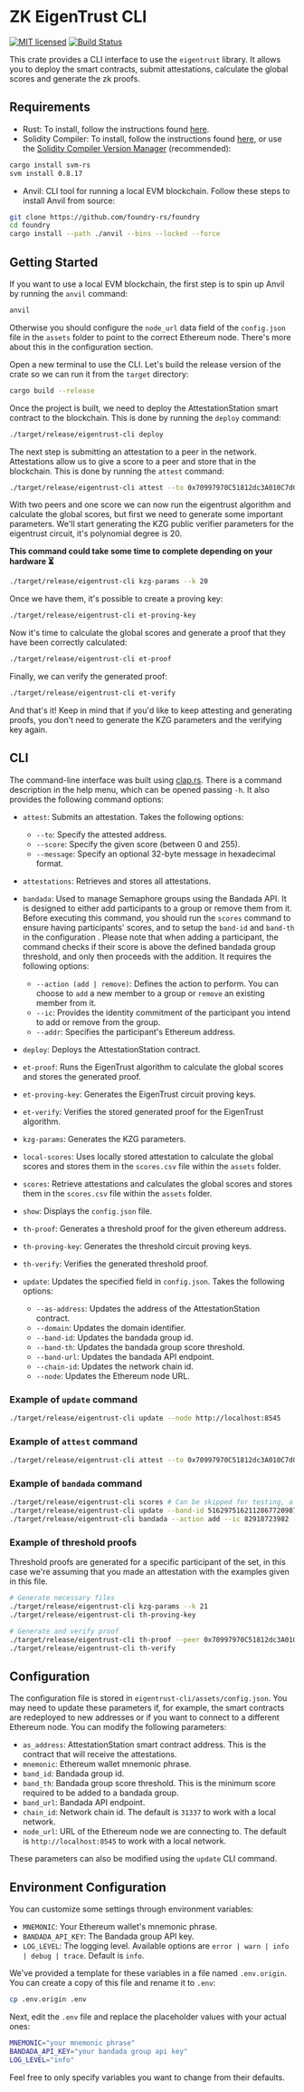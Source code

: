 # ZK EigenTrust CLI

[![MIT licensed][mit-badge]][mit-url]
[![Build Status][actions-badge]][actions-url]

[mit-badge]: https://img.shields.io/badge/license-MIT-blue.svg
[mit-url]: https://github.com/eigen-trust/protocol/blob/master/LICENSE
[actions-badge]: https://github.com/eigen-trust/protocol/actions/workflows/test.yml/badge.svg
[actions-url]: https://github.com/eigen-trust/protocol/actions?query=branch%3Amaster

This crate provides a CLI interface to use the `eigentrust` library. It allows you to deploy the smart contracts, submit attestations, calculate the global scores and generate the zk proofs.

## Requirements

- Rust: To install, follow the instructions found [here](https://www.rust-lang.org/tools/install).
- Solidity Compiler: To install, follow the instructions found [here](https://docs.soliditylang.org/en/v0.8.9/installing-solidity.html), or use the [Solidity Compiler Version Manager](https://github.com/alloy-rs/svm-rs) (recommended):

```bash
cargo install svm-rs
svm install 0.8.17
```

- Anvil: CLI tool for running a local EVM blockchain. Follow these steps to install Anvil from source:

```bash
git clone https://github.com/foundry-rs/foundry
cd foundry
cargo install --path ./anvil --bins --locked --force
```

## Getting Started

If you want to use a local EVM blockchain, the first step is to spin up Anvil by running the `anvil` command:

```bash
anvil
```

Otherwise you should configure the `node_url` data field of the `config.json` file in the `assets` folder to point to the correct Ethereum node. There's more about this in the configuration section.

Open a new terminal to use the CLI. Let's build the release version of the crate so we can run it from the `target` directory:

```bash
cargo build --release
```

Once the project is built, we need to deploy the AttestationStation smart contract to the blockchain. This is done by running the `deploy` command:

```bash
./target/release/eigentrust-cli deploy
```

The next step is submitting an attestation to a peer in the network. Attestations allow us to give a score to a peer and store that in the blockchain. This is done by running the `attest` command:

```bash
./target/release/eigentrust-cli attest --to 0x70997970C51812dc3A010C7d01b50e0d17dc79C8 --score 5
```

With two peers and one score we can now run the eigentrust algorithm and calculate the global scores, but first we need to generate some important parameters. We'll start generating the KZG public verifier parameters for the eigentrust circuit, it's polynomial degree is 20.

**This command could take some time to complete depending on your hardware ⏳**

```bash
./target/release/eigentrust-cli kzg-params --k 20
```

Once we have them, it's possible to create a proving key:

```bash
./target/release/eigentrust-cli et-proving-key
```

Now it's time to calculate the global scores and generate a proof that they have been correctly calculated:

```bash
./target/release/eigentrust-cli et-proof
```

Finally, we can verify the generated proof:

```bash
./target/release/eigentrust-cli et-verify
```

And that's it! Keep in mind that if you'd like to keep attesting and generating proofs, you don't need to generate the KZG parameters and the verifying key again.

## CLI

The command-line interface was built using [clap.rs](http://clap.rs/). There is a command description in the help menu, which can be opened passing `-h`. It also provides the following command options:

- `attest`: Submits an attestation. Takes the following options:
  - `--to`: Specify the attested address.
  - `--score`: Specify the given score (between 0 and 255).
  - `--message`: Specify an optional 32-byte message in hexadecimal format.
- `attestations`: Retrieves and stores all attestations.
- `bandada`: Used to manage Semaphore groups using the Bandada API. It is designed to either add participants to a group or remove them from it. Before executing this command, you should run the `scores` command to ensure having participants' scores, and to setup the `band-id` and `band-th` in the configuration . Please note that when adding a participant, the command checks if their score is above the defined bandada group threshold, and only then proceeds with the addition. It requires the following options:
  - `--action (add | remove)`: Defines the action to perform. You can choose to `add` a new member to a group or `remove` an existing member from it.
  - `--ic`: Provides the identity commitment of the participant you intend to add or remove from the group.
  - `--addr`: Specifies the participant's Ethereum address.
- `deploy`: Deploys the AttestationStation contract.
- `et-proof`: Runs the EigenTrust algorithm to calculate the global scores and stores the generated proof.
- `et-proving-key`: Generates the EigenTrust circuit proving keys.
- `et-verify`: Verifies the stored generated proof for the EigenTrust algorithm.
- `kzg-params`: Generates the KZG parameters.
- `local-scores`: Uses locally stored attestation to calculate the global scores and stores them in the `scores.csv` file within the `assets` folder.
- `scores`: Retrieve attestations and calculates the global scores and stores them in the `scores.csv` file within the `assets` folder.
- `show`: Displays the `config.json` file.
- `th-proof`: Generates a threshold proof for the given ethereum address.
- `th-proving-key`: Generates the threshold circuit proving keys.
- `th-verify`: Verifies the generated threshold proof.
- `update`: Updates the specified field in `config.json`. Takes the following options:

  - `--as-address`: Updates the address of the AttestationStation contract.
  - `--domain`: Updates the domain identifier.
  - `--band-id`: Updates the bandada group id.
  - `--band-th`: Updates the bandada group score threshold.
  - `--band-url`: Updates the bandada API endpoint.
  - `--chain-id`: Updates the network chain id.
  - `--node`: Updates the Ethereum node URL.

### Example of `update` command

```bash
./target/release/eigentrust-cli update --node http://localhost:8545
```

### Example of `attest` command

```bash
./target/release/eigentrust-cli attest --to 0x70997970C51812dc3A010C7d01b50e0d17dc79C8 --score 5 --message 0x473fe1d0de78c8f334d059013d902c13c8b53eb0f669caa9cad677ce1a601167
```

### Example of `bandada` command

```bash
./target/release/eigentrust-cli scores # Can be skipped for testing, a scores.csv file is provided.
./target/release/eigentrust-cli update --band-id 51629751621128677209874422363557 --band-th 500
./target/release/eigentrust-cli bandada --action add --ic 82918723982 --addr 0xf39fd6e51aad88f6f4ce6ab8827279cfffb92266
```

### Example of threshold proofs

Threshold proofs are generated for a specific participant of the set, in this case we're assuming that you made an attestation with the examples given in this file.

```bash
# Generate necessary files
./target/release/eigentrust-cli kzg-params --k 21
./target/release/eigentrust-cli th-proving-key

# Generate and verify proof
./target/release/eigentrust-cli th-proof --peer 0x70997970C51812dc3A010C7d01b50e0d17dc79C8
./target/release/eigentrust-cli th-verify
```

## Configuration

The configuration file is stored in `eigentrust-cli/assets/config.json`. You may need to update these parameters if, for example, the smart contracts are redeployed to new addresses or if you want to connect to a different Ethereum node. You can modify the following parameters:

- `as_address`: AttestationStation smart contract address. This is the contract that will receive the attestations.
- `mnemonic`: Ethereum wallet mnemonic phrase.
- `band_id`: Bandada group id.
- `band_th`: Bandada group score threshold. This is the minimum score required to be added to a bandada group.
- `band_url`: Bandada API endpoint.
- `chain_id`: Network chain id. The default is `31337` to work with a local network.
- `node_url`: URL of the Ethereum node we are connecting to. The default is `http://localhost:8545` to work with a local network.

These parameters can also be modified using the `update` CLI command.

## Environment Configuration

You can customize some settings through environment variables:

- `MNEMONIC`: Your Ethereum wallet's mnemonic phrase.
- `BANDADA_API_KEY`: The Bandada group API key.
- `LOG_LEVEL`: The logging level. Available options are `error | warn | info | debug | trace`. Default is `info`.

We've provided a template for these variables in a file named `.env.origin`. You can create a copy of this file and rename it to `.env`:

```bash
cp .env.origin .env
```

Next, edit the `.env` file and replace the placeholder values with your actual ones:

```bash
MNEMONIC="your mnemonic phrase"
BANDADA_API_KEY="your bandada group api key"
LOG_LEVEL="info"
```

Feel free to only specify variables you want to change from their defaults.
